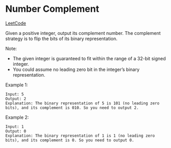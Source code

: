 # Number Complement
[LeetCode]()

Given a positive integer, output its complement number. The complement strategy is to flip the bits of its binary representation.

Note:
- The given integer is guaranteed to fit within the range of a 32-bit signed integer.
- You could assume no leading zero bit in the integer’s binary representation.

Example 1:
```
Input: 5
Output: 2
Explanation: The binary representation of 5 is 101 (no leading zero bits), and its complement is 010. So you need to output 2.
```

Example 2:
```
Input: 1
Output: 0
Explanation: The binary representation of 1 is 1 (no leading zero bits), and its complement is 0. So you need to output 0.
```

